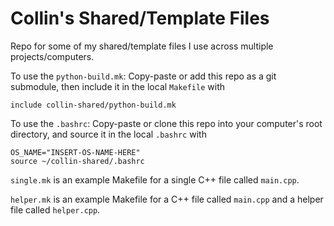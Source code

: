 # Collin's Shared/Template Files

Repo for some of my shared/template files I use across multiple projects/computers.

To use the `python-build.mk`: Copy-paste or add this repo as a git submodule, then include it in the local `Makefile` with
```
include collin-shared/python-build.mk
```

To use the `.bashrc`: Copy-paste or clone this repo into your computer's root directory, and source it in the local `.bashrc` with
```
OS_NAME="INSERT-OS-NAME-HERE"
source ~/collin-shared/.bashrc
```

`single.mk` is an example Makefile for a single C++ file called `main.cpp`.

`helper.mk` is an example Makefile for a C++ file called `main.cpp` and a helper file called `helper.cpp`.